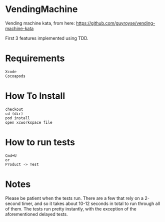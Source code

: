 # VendingMachine
Vending machine kata, from here: https://github.com/guyroyse/vending-machine-kata

First 3 features implemented using TDD.

# Requirements
```
Xcode
Cocoapods
```

# How To Install
```
checkout
cd (dir)
pod install
open xcworkspace file
```

# How to run tests
```
Cmd+U 
or
Product -> Test
```

# Notes
Please be patient when the tests run. There are a few that rely on a 2-second timer, and so it takes about 10-12 seconds in total to run through all of them. The tests run pretty instantly, with the exception of the aforementioned delayed tests.